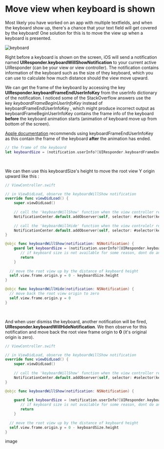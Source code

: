 # Move view when keyboard is shown



Most likely you have worked on an app with multiple textfields, and when the keyboard show up, there's a chance that your text field will get covered by the keyboard! One solution for this is to move the view up when a keyboard is presented.



![keyboard](https://iosimage.s3.amazonaws.com/2019/69-move-view-when-keyboard-shown/keyboard.png)



Right before a keyboard is shown on the screen, iOS will send a notification named **UIResponder.keyboardWillShowNotification** to your current active UIResponder (can be your view or view controller). The notification contains information of the keyboard such as the size of they keyboard, which you can use to calculate how much distance should the view move upward.



We can get the frame of the keyboard by accessing the key **UIResponder.keyboardFrameEndUserInfoKey** from the userInfo dictionary of the notification. I noticed some of the StackOverflow answers use the key *keyboardFrameBeginUserInfoKey* instead of keyboardFrameEndUserInfoKey , which might produce incorrect output as keyboardFrameBeginUserInfoKey contains the frame info of the keyboard **before** the keyboard animation starts (animation of keyboard move up from bottom of the screen). 



[Apple documentation](https://developer.apple.com/library/archive/documentation/StringsTextFonts/Conceptual/TextAndWebiPhoneOS/KeyboardManagement/KeyboardManagement.html) recommends using  keyboardFrameEndUserInfoKey as this contain the frame of the keyboard **after** the animation has ended.



```swift
// the frame of the keyboard
let keyboardSize = (notification.userInfo?[UIResponder.keyboardFrameEndUserInfoKey] as? NSValue)?.cgRectValue
```

<br>



We can then use this keyboardSize's height to move the root view Y origin upward like this : 

```swift
// ViewController.swift

// in ViewDidLoad, observe the keyboardWillShow notification
override func viewDidLoad() {
    super.viewDidLoad()
  
    // call the 'keyboardWillShow' function when the view controller receive notification that keyboard is going to be shown
    NotificationCenter.default.addObserver(self, selector: #selector(keyboardWillShow), name: UIResponder.keyboardWillShowNotification, object: nil)
  
    // call the 'keyboardWillHide' function when the view controlelr receive notification that keyboard is going to be hidden
    NotificationCenter.default.addObserver(self, selector: #selector(keyboardWillHide), name: UIResponder.keyboardWillHideNotification, object: nil)
}

@objc func keyboardWillShow(notification: NSNotification) {       
    guard let keyboardSize = (notification.userInfo?[UIResponder.keyboardFrameEndUserInfoKey] as? NSValue)?.cgRectValue else {
       // if keyboard size is not available for some reason, dont do anything
       return
    }
  
  // move the root view up by the distance of keyboard height
  self.view.frame.origin.y = 0 - keyboardSize.height
}

@objc func keyboardWillHide(notification: NSNotification) {
  // move back the root view origin to zero
  self.view.frame.origin.y = 0
}
```

<br>



And when user dismiss the keyboard, another notification will be fired, **UIResponder.keyboardWillHideNotification**. We then observe for this notification and move back the root view frame origin to **0** (it's original origin is zero).



```swift
// ViewController.swift

// in ViewDidLoad, observe the keyboardWillShow notification
override func viewDidLoad() {
    super.viewDidLoad()
  
    // call the 'keyboardWillShow' function when the view controller receive the notification that a keyboard is going to be shown
    NotificationCenter.default.addObserver(self, selector: #selector(keyboardWillShow), name: UIResponder.keyboardWillShowNotification, object: nil)
}

@objc func keyboardWillShow(notification: NSNotification) {
        
    guard let keyboardSize = (notification.userInfo?[UIResponder.keyboardFrameEndUserInfoKey] as? NSValue)?.cgRectValue else {
       // if keyboard size is not available for some reason, dont do anything
       return
    }
  
  // move the root view up by the distance of keyboard height
  self.view.frame.origin.y = 0 - keyboardSize.height
}
```



image






